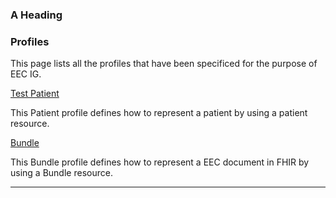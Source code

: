 ### A Heading
<h3 id="profiles">Profiles</h3>

<p>This page lists all the profiles that have been specificed for the purpose of EEC IG.</p>

<tr><td><a href="StructureDefinition-Patient-1.html">Test Patient</a> </td><td><p>This Patient profile defines how to represent a patient by using a patient resource.</p>
</td></tr>
<tr><td><a href="StructureDefinition-Bundle.html">Bundle</a> </td><td><p>This Bundle profile defines how to represent a EEC document in FHIR by using a Bundle resource.</p>
</td></tr>


<hr />